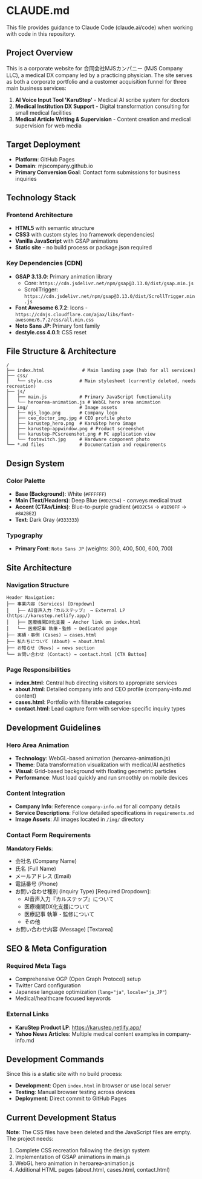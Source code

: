 # CLAUDE.md

This file provides guidance to Claude Code (claude.ai/code) when working with code in this repository.

## Project Overview

This is a corporate website for 合同会社MJSカンパニー (MJS Company LLC), a medical DX company led by a practicing physician. The site serves as both a corporate portfolio and a customer acquisition funnel for three main business services:

1. **AI Voice Input Tool 'KaruStep'** - Medical AI scribe system for doctors
2. **Medical Institution DX Support** - Digital transformation consulting for small medical facilities  
3. **Medical Article Writing & Supervision** - Content creation and medical supervision for web media

## Target Deployment

- **Platform**: GitHub Pages
- **Domain**: mjscompany.github.io
- **Primary Conversion Goal**: Contact form submissions for business inquiries

## Technology Stack

### Frontend Architecture
- **HTML5** with semantic structure
- **CSS3** with custom styles (no framework dependencies)
- **Vanilla JavaScript** with GSAP animations
- **Static site** - no build process or package.json required

### Key Dependencies (CDN)
- **GSAP 3.13.0**: Primary animation library
  - Core: `https://cdn.jsdelivr.net/npm/gsap@3.13.0/dist/gsap.min.js`
  - ScrollTrigger: `https://cdn.jsdelivr.net/npm/gsap@3.13.0/dist/ScrollTrigger.min.js`
- **Font Awesome 6.7.2**: Icons - `https://cdnjs.cloudflare.com/ajax/libs/font-awesome/6.7.2/css/all.min.css`
- **Noto Sans JP**: Primary font family
- **destyle.css 4.0.1**: CSS reset

## File Structure & Architecture

```
/
├── index.html              # Main landing page (hub for all services)
├── css/
│   └── style.css          # Main stylesheet (currently deleted, needs recreation)
├── js/
│   ├── main.js            # Primary JavaScript functionality
│   └── heroarea-animation.js # WebGL hero area animation
├── img/                   # Image assets
│   ├── mjs_logo.png       # Company logo
│   ├── ceo_doctor_img.jpg # CEO profile photo
│   ├── karustep_hero.png  # KaruStep hero image
│   ├── karustep-appwindow.png # Product screenshot
│   ├── karustep-PCscreenshot.png # PC application view
│   └── footswitch.jpg     # Hardware component photo
└── *.md files             # Documentation and requirements
```

## Design System

### Color Palette
- **Base (Background)**: White (`#FFFFFF`)
- **Main (Text/Headers)**: Deep Blue (`#0D2C54`) - conveys medical trust
- **Accent (CTAs/Links)**: Blue-to-purple gradient (`#0D2C54` → `#1E90FF` → `#8A2BE2`)
- **Text**: Dark Gray (`#333333`)

### Typography
- **Primary Font**: `Noto Sans JP` (weights: 300, 400, 500, 600, 700)

## Site Architecture

### Navigation Structure
```
Header Navigation:
├── 事業内容 (Services) [Dropdown]
│   ├── AI音声入力『カルステップ』 → External LP (https://karustep.netlify.app/)
│   ├── 医療機関DX化支援 → Anchor link on index.html
│   └── 医療記事 執筆・監修 → Dedicated page
├── 実績・事例 (Cases) → cases.html
├── 私たちについて (About) → about.html
├── お知らせ (News) → news section
└── お問い合わせ (Contact) → contact.html [CTA Button]
```

### Page Responsibilities
- **index.html**: Central hub directing visitors to appropriate services
- **about.html**: Detailed company info and CEO profile (company-info.md content)
- **cases.html**: Portfolio with filterable categories
- **contact.html**: Lead capture form with service-specific inquiry types

## Development Guidelines

### Hero Area Animation
- **Technology**: WebGL-based animation (heroarea-animation.js)
- **Theme**: Data transformation visualization with medical/AI aesthetics
- **Visual**: Grid-based background with floating geometric particles
- **Performance**: Must load quickly and run smoothly on mobile devices

### Content Integration
- **Company Info**: Reference `company-info.md` for all company details
- **Service Descriptions**: Follow detailed specifications in `requirements.md`
- **Image Assets**: All images located in `/img/` directory

### Contact Form Requirements
**Mandatory Fields**:
- 会社名 (Company Name)
- 氏名 (Full Name) 
- メールアドレス (Email)
- 電話番号 (Phone)
- お問い合わせ種別 (Inquiry Type) [Required Dropdown]:
  - AI音声入力『カルステップ』について
  - 医療機関DX化支援について  
  - 医療記事 執筆・監修について
  - その他
- お問い合わせ内容 (Message) [Textarea]

## SEO & Meta Configuration

### Required Meta Tags
- Comprehensive OGP (Open Graph Protocol) setup
- Twitter Card configuration  
- Japanese language optimization (`lang="ja"`, `locale="ja_JP"`)
- Medical/healthcare focused keywords

### External Links
- **KaruStep Product LP**: https://karustep.netlify.app/
- **Yahoo News Articles**: Multiple medical content examples in company-info.md

## Development Commands

Since this is a static site with no build process:
- **Development**: Open `index.html` in browser or use local server
- **Testing**: Manual browser testing across devices
- **Deployment**: Direct commit to GitHub Pages

## Current Development Status

**Note**: The CSS files have been deleted and the JavaScript files are empty. The project needs:
1. Complete CSS recreation following the design system
2. Implementation of GSAP animations in main.js
3. WebGL hero animation in heroarea-animation.js
4. Additional HTML pages (about.html, cases.html, contact.html)